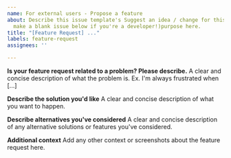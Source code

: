 ```yaml
---
name: For external users - Propose a feature
about: Describe this issue template's Suggest an idea / change for this project (Please
  make a blank issue below if you're a developer!)purpose here.
title: "[Feature Request] ..."
labels: feature-request
assignees: ''

---
```


**Is your feature request related to a problem? Please describe.**
A clear and concise description of what the problem is. Ex. I'm always frustrated when [...]

**Describe the solution you'd like**
A clear and concise description of what you want to happen.

**Describe alternatives you've considered**
A clear and concise description of any alternative solutions or features you've considered.

**Additional context**
Add any other context or screenshots about the feature request here.
